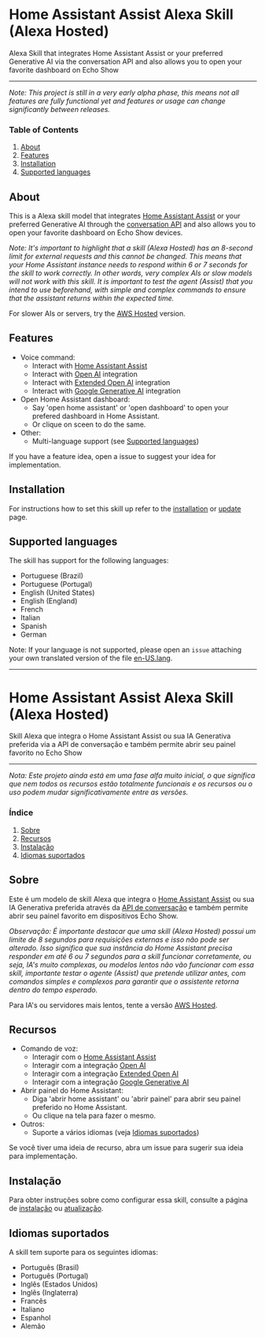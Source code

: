 # Home Assistant Assist Alexa Skill (Alexa Hosted)

Alexa Skill that integrates Home Assistant Assist or your preferred Generative AI via the conversation API and also allows you to open your favorite dashboard on Echo Show

---

_Note: This project is still in a very early alpha phase, this means not all features are fully functional yet and
features or usage can change significantly between releases._

### Table of Contents

1. [About](#about)
2. [Features](#features)
3. [Installation](#installation)
4. [Supported languages](#supported-languages)

## About

This is a Alexa skill model that integrates [Home Assistant Assist](https://www.home-assistant.io/voice_control) or your preferred Generative AI through the [conversation API](https://developers.home-assistant.io/docs/intent_conversation_api) and also allows you to open your favorite dashboard on Echo Show devices.

_Note: It's important to highlight that a skill (Alexa Hosted) has an 8-second limit for external requests and this cannot be changed.
This means that your Home Assistant instance needs to respond within 6 or 7 seconds for the skill to work correctly. In other words, very complex AIs or slow models will not work with this skill. It is important to test the agent (Assist) that you intend to use beforehand, with simple and complex commands to ensure that the assistant returns within the expected time._

For slower AIs or servers, try the [AWS Hosted](https://github.com/fabianosan/HomeAssistantAssistAWS) version.

## Features

- Voice command:
    - Interact with [Home Assistant Assist](https://www.home-assistant.io/voice_control)
    - Interact with [Open AI](https://www.home-assistant.io/integrations/openai_conversation) integration
    - Interact with [Extended Open AI](https://github.com/jekalmin/extended_openai_conversation) integration
    - Interact with [Google Generative AI](https://www.home-assistant.io/integrations/google_generative_ai_conversation) integration
- Open Home Assistant dashboard:
    - Say 'open home assistant' or 'open dashboard' to open your prefered dashboard in Home Assistant.
    - Or clique on sceen to do the same.
- Other:
    - Multi-language support (see [Supported languages](#supported-languages))

If you have a feature idea, open a issue to suggest your idea for implementation.

## Installation

For instructions how to set this skill up refer to the [installation](doc/en/INSTALLATION.md) or [update](doc/en/UPDATE.md) page.

## Supported languages

The skill has support for the following languages:

- Portuguese (Brazil)
- Portuguese (Portugal)
- English (United States)
- English (England)
- French
- Italian
- Spanish
- German

Note: If your language is not supported, please open an `issue` attaching your own translated version of the file [en-US.lang](lambda/locale/en-US.lang).

---



# Home Assistant Assist Alexa Skill (Alexa Hosted)

Skill Alexa que integra o Home Assistant Assist ou sua IA Generativa preferida via a API de conversação e também permite abrir seu painel favorito no Echo Show

---

_Nota: Este projeto ainda está em uma fase alfa muito inicial, o que significa que nem todos os recursos estão totalmente funcionais e os recursos ou o uso podem mudar significativamente entre as versões._

### Índice

1. [Sobre](#sobre)
2. [Recursos](#recursos)
3. [Instalação](#instalação)
4. [Idiomas suportados](#idiomas-suportados)

## Sobre

Este é um modelo de skill Alexa que integra o [Home Assistant Assist](https://www.home-assistant.io/voice_control) ou sua IA Generativa preferida através da [API de conversação](https://developers.home-assistant.io/docs/intent_conversation_api) e também permite abrir seu painel favorito em dispositivos Echo Show.

_Observação: É importante destacar que uma skill (Alexa Hosted) possui um limite de 8 segundos para requisições externas e isso não pode ser alterado.
Isso significa que sua instância do Home Assistant precisa responder em até 6 ou 7 segundos para a skill funcionar corretamente, ou seja, IA's muito complexas, ou modelos lentos não vão funcionar com essa skill, importante testar o agente (Assist) que pretende utilizar antes, com comandos simples e complexos para garantir que o assistente retorna dentro do tempo esperado._

Para IA's ou servidores mais lentos, tente a versão [AWS Hosted](https://github.com/fabianosan/HomeAssistantAssistAWS).

## Recursos

- Comando de voz:
    - Interagir com o [Home Assistant Assist](https://www.home-assistant.io/voice_control)
    - Interagir com a integração [Open AI](https://www.home-assistant.io/integrations/openai_conversation)
    - Interagir com a integração [Extended Open AI](https://github.com/jekalmin/extended_openai_conversation)
    - Interagir com a integração [Google Generative AI](https://www.home-assistant.io/integrations/google_generative_ai_conversation)
- Abrir painel do Home Assistant:
    - Diga 'abrir home assistant' ou 'abrir painel' para abrir seu painel preferido no Home Assistant.
    - Ou clique na tela para fazer o mesmo.
- Outros:
    - Suporte a vários idiomas (veja [Idiomas suportados](#idiomas-suportados))

Se você tiver uma ideia de recurso, abra um issue para sugerir sua ideia para implementação.

## Instalação

Para obter instruções sobre como configurar essa skill, consulte a página de [instalação](doc/pt/INSTALLATION.md) ou [atualização](doc/pt/UPDATE.md).

## Idiomas suportados

A skill tem suporte para os seguintes idiomas:

- Português (Brasil)
- Português (Portugal)
- Inglês (Estados Unidos)
- Inglês (Inglaterra)
- Francês
- Italiano
- Espanhol
- Alemão